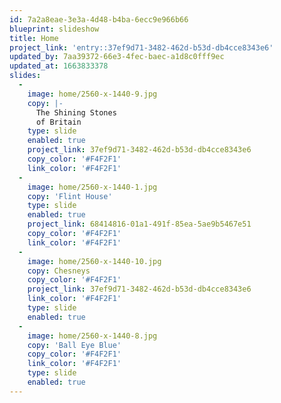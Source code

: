 ```yaml
---
id: 7a2a8eae-3e3a-4d48-b4ba-6ecc9e966b66
blueprint: slideshow
title: Home
project_link: 'entry::37ef9d71-3482-462d-b53d-db4cce8343e6'
updated_by: 7aa39372-66e3-4fec-baec-a1d8c0fff9ec
updated_at: 1663833378
slides:
  -
    image: home/2560-x-1440-9.jpg
    copy: |-
      The Shining Stones
      of Britain
    type: slide
    enabled: true
    project_link: 37ef9d71-3482-462d-b53d-db4cce8343e6
    copy_color: '#F4F2F1'
    link_color: '#F4F2F1'
  -
    image: home/2560-x-1440-1.jpg
    copy: 'Flint House'
    type: slide
    enabled: true
    project_link: 68414816-01a1-491f-85ea-5ae9b5467e51
    copy_color: '#F4F2F1'
    link_color: '#F4F2F1'
  -
    image: home/2560-x-1440-10.jpg
    copy: Chesneys
    copy_color: '#F4F2F1'
    project_link: 37ef9d71-3482-462d-b53d-db4cce8343e6
    link_color: '#F4F2F1'
    type: slide
    enabled: true
  -
    image: home/2560-x-1440-8.jpg
    copy: 'Ball Eye Blue'
    copy_color: '#F4F2F1'
    link_color: '#F4F2F1'
    type: slide
    enabled: true
---
```

